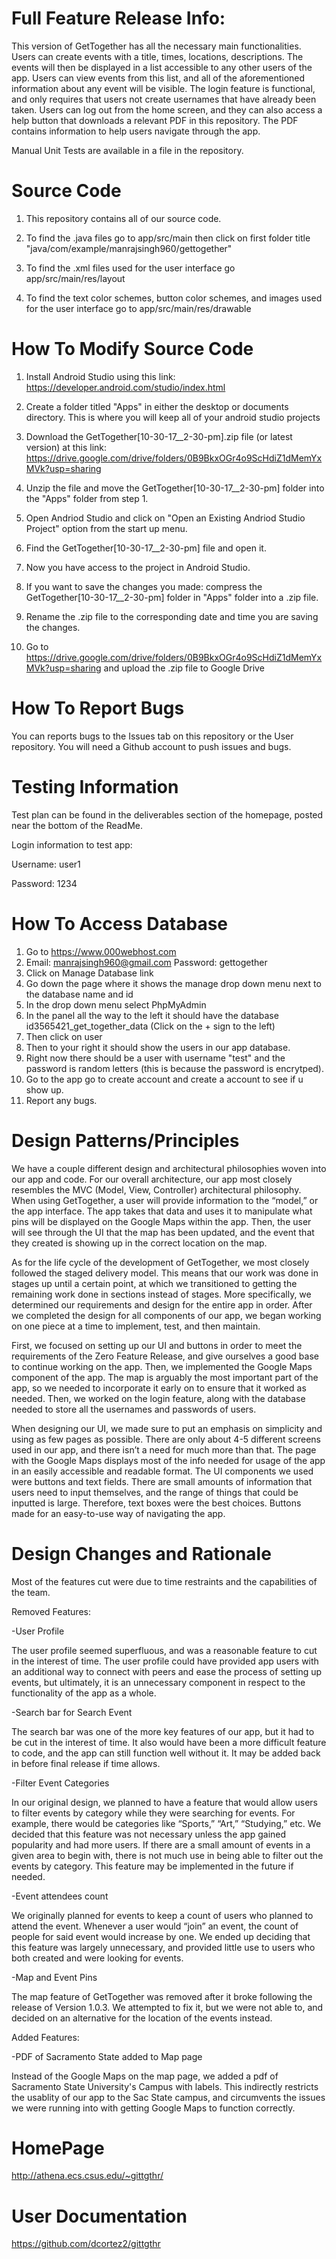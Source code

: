 # Full Feature Release Info:

This version of GetTogether has all the necessary main functionalities. Users can create events with a title, times, locations, descriptions. The events will then be displayed in a list accessible to any other users of the app. Users can view events from this list, and all of the aforementioned information about any event will be visible. The login feature is functional, and only requires that users not create usernames that have already been taken. Users can log out from the home screen, and they can also access a help button that downloads a relevant PDF in this repository. The PDF contains information to help  users navigate through the app.

Manual Unit Tests are available in a file in the repository.

# Source Code
1. This repository contains all of our source code.

2. To find the .java files go to app/src/main then click on first folder title "java/com/example/manrajsingh960/gettogether" 

3. To find the .xml files used for the user interface go app/src/main/res/layout

4. To find the text color schemes, button color schemes, and images used for the user interface go to app/src/main/res/drawable

# How To Modify Source Code
1. Install Android Studio using this link: 
https://developer.android.com/studio/index.html

2. Create a folder titled "Apps" in either the desktop or documents directory. This is where you will keep all of your android studio projects

3. Download the GetTogether[10-30-17__2-30-pm].zip file (or latest version) at this link:
https://drive.google.com/drive/folders/0B9BkxOGr4o9ScHdiZ1dMemYxMVk?usp=sharing

4. Unzip the file and move the GetTogether[10-30-17__2-30-pm] folder into the "Apps" folder from step 1.

5. Open Andriod Studio and click on "Open an Existing Andriod Studio Project" option from the start up menu.

6. Find the GetTogether[10-30-17__2-30-pm] file and open it.

7. Now you have access to the project in Android Studio.

8. If you want to save the changes you made: compress the GetTogether[10-30-17__2-30-pm] folder in "Apps" folder into a .zip file.

9. Rename the .zip file to the corresponding date and time you are saving the changes.

10. Go to https://drive.google.com/drive/folders/0B9BkxOGr4o9ScHdiZ1dMemYxMVk?usp=sharing and upload the .zip file to Google Drive 

# How To Report Bugs

You can reports bugs to the Issues tab on this repository or the User repository.
You will need a Github account to push issues and bugs.

# Testing Information

Test plan can be found in the deliverables section of the homepage, posted near the bottom of the ReadMe.

Login information to test app:

Username: user1

Password: 1234

# How To Access Database

1. Go to https://www.000webhost.com
2. Email: manrajsingh960@gmail.com 
Password: gettogether
3. Click on Manage Database link
4. Go down the page where it shows the manage drop down menu next to the database name and id
5. In the drop down menu select PhpMyAdmin
6. In the panel all the way to the left it should have the database id3565421_get_together_data (Click on the + sign to the left)
7. Then click on user 
8. Then to your right it should show the users in our app database.
9. Right now there should be a user with username "test" and the password is random letters (this is because the password is encrytped).
10. Go to the app go to create account and create a account to see if u show up. 
11. Report any bugs. 

# Design Patterns/Principles

We have a couple different design and architectural philosophies woven into our app and code. For our overall architecture, our app most closely resembles the MVC (Model, View, Controller) architectural philosophy. When using GetTogether, a user will provide information to the “model,” or the app interface. The app takes that data and uses it to manipulate what pins will be displayed on the Google Maps within the app. Then, the user will see through the UI that the map has been updated, and the event that they created is showing up in the correct location on the map.

As for the life cycle of the development of GetTogether, we most closely followed the staged delivery model. This means that our work was done in stages up until a certain point, at which we transitioned to getting the remaining work done in sections instead of stages. More specifically, we determined our requirements and design for the entire app in order. After we completed the design for all components of our app, we began working on one piece at a time to implement, test, and then maintain. 

First, we focused on setting up our UI and buttons in order to meet the requirements of the Zero Feature Release, and give ourselves a good base to continue working on the app. Then, we implemented the Google Maps component of the app. The map is arguably the most important part of the app, so we needed to incorporate it early on to ensure that it worked as needed. Then, we worked on the login feature, along with the database needed to store all the usernames and passwords of users. 

When designing our UI, we made sure to put an emphasis on simplicity and using as few pages as possible. There are only about 4-5 different screens used in our app, and there isn’t a need for much more than that. The page with the Google Maps displays most of the info needed for usage of the app in an easily accessible and readable format. The UI components we used were buttons and text fields. There are small amounts of information that users need to input themselves, and the range of things that could be inputted is large. Therefore, text boxes were the best choices. Buttons made for an easy-to-use way of navigating the app.


# Design Changes and Rationale

Most of the features cut were due to time restraints and the capabilities of the team. 

Removed Features:

-User Profile

The user profile seemed superfluous, and was a reasonable feature to cut in the interest of time. The user profile could have provided app users with an additional way to connect with peers and ease the process of setting up events, but ultimately, it is an unnecessary component in respect to the functionality of the app as a whole.

-Search bar for Search Event

The search bar was one of the more key features of our app, but it had to be cut in the interest of time. It also would have been a more difficult feature to code, and the app can still function well without it. It may be added back in before final release if time allows.

-Filter Event Categories

In our original design, we planned to have a feature that would allow users to filter events by category while they were searching for events. For example, there would be categories like “Sports,” “Art,” “Studying,” etc. We decided that this feature was not necessary unless the app gained popularity and had more users. If there are a small amount of events in a given area to begin with, there is not much use in being able to filter out the events by category. This feature may be implemented in the future if needed.

-Event attendees count

We originally planned for events to keep a count of users who planned to attend the event. Whenever a user would “join” an event, the count of people for said event would increase by one. We ended up deciding that this feature was largely unnecessary, and provided little use to users who both created and were looking for events.

-Map and Event Pins

The map feature of GetTogether was removed after it broke following the release of Version 1.0.3. We attempted to fix it, but we were not able to, and decided on an alternative for the location of the events instead. 

Added Features:

-PDF of Sacramento State added to Map page

Instead of the Google Maps on the map page, we added a pdf of Sacramento State University's Campus with labels. This indirectly restricts the usablity of our app to the Sac State campus, and circumvents the issues we were running into with getting Google Maps to function correctly.

# HomePage
http://athena.ecs.csus.edu/~gittgthr/

# User Documentation
https://github.com/dcortez2/gittgthr

